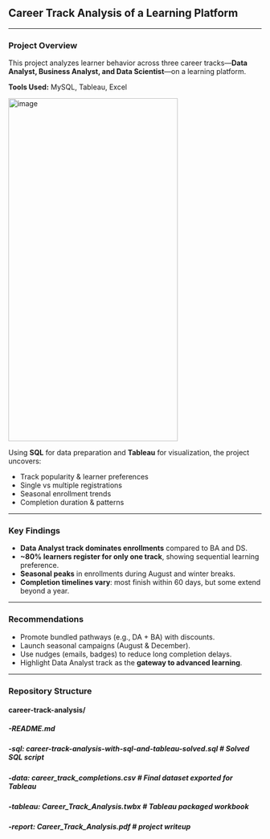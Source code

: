 ## Career Track Analysis of a Learning Platform  
---
### Project Overview  
This project analyzes learner behavior across three career tracks—**Data Analyst, Business Analyst, and Data Scientist**—on a learning platform.  

**Tools Used:** MySQL, Tableau, Excel  

<img width="337" height="682" alt="image" src="https://github.com/user-attachments/assets/8d989c9d-b1a9-4d77-95cc-58edc4b4c9af" />

Using **SQL** for data preparation and **Tableau** for visualization, the project uncovers:  
- Track popularity & learner preferences  
- Single vs multiple registrations  
- Seasonal enrollment trends  
- Completion duration & patterns  
---

### Key Findings 
- **Data Analyst track dominates enrollments** compared to BA and DS.  
- **~80% learners register for only one track**, showing sequential learning preference.  
- **Seasonal peaks** in enrollments during August and winter breaks.  
- **Completion timelines vary**: most finish within 60 days, but some extend beyond a year.  
---

### Recommendations  
- Promote bundled pathways (e.g., DA + BA) with discounts.  
- Launch seasonal campaigns (August & December).  
- Use nudges (emails, badges) to reduce long completion delays.  
- Highlight Data Analyst track as the **gateway to advanced learning**.  
---

### Repository Structure  
#### career-track-analysis/
##### -README.md
##### -sql: career-track-analysis-with-sql-and-tableau-solved.sql   # Solved SQL script
##### -data: career_track_completions.csv                           # Final dataset exported for Tableau
##### -tableau: Career_Track_Analysis.twbx                          # Tableau packaged workbook
##### -report: Career_Track_Analysis.pdf                            # project writeup
